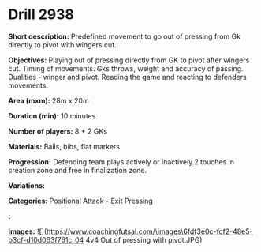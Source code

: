 # Drill 2938

**Short description:**
Predefined movement to go out of pressing from Gk directly to pivot with wingers cut.

**Objectives:**
Playing out of pressing directly from GK to pivot after wingers cut. Timing of movements. Gks throws, weight and accuracy of passing. Dualities - winger and pivot. Reading the game and reacting to defenders movements.

**Area (mxm):**
28m x 20m

**Duration (min):**
10 minutes

**Number of players:**
8 + 2 GKs

**Materials:**
Balls, bibs, flat markers

**Progression:**
Defending team plays actively or inactively.2 touches in creation zone and free in finalization zone.

**Variations:**


**Categories:**
Positional Attack - Exit Pressing

**:**


**Images:**
![](https://www.coachingfutsal.com/\images\6fdf3e0c-fcf2-48e5-b3cf-d10d063f761c_04 4v4 Out of pressing with pivot.JPG)

